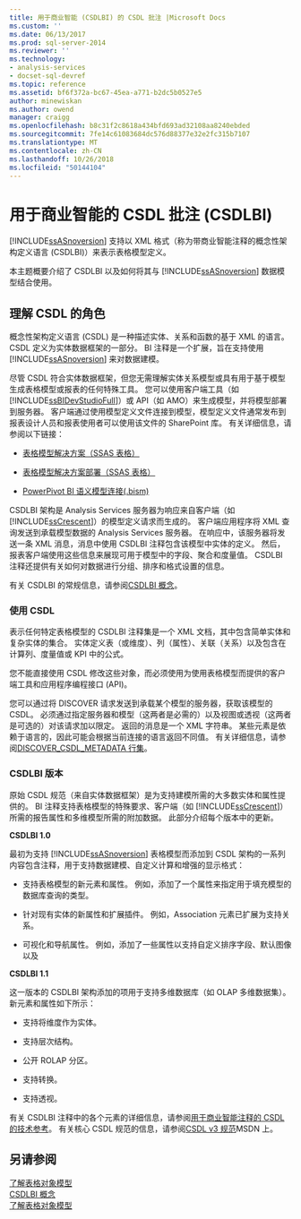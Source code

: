 ```yaml
---
title: 用于商业智能 (CSDLBI) 的 CSDL 批注 |Microsoft Docs
ms.custom: ''
ms.date: 06/13/2017
ms.prod: sql-server-2014
ms.reviewer: ''
ms.technology:
- analysis-services
- docset-sql-devref
ms.topic: reference
ms.assetid: bf6f372a-bc67-45ea-a771-b2dc5b0527e5
author: minewiskan
ms.author: owend
manager: craigg
ms.openlocfilehash: b8c31f2c8618a434bfd693ad32108aa8240ebded
ms.sourcegitcommit: 7fe14c61083684dc576d88377e32e2fc315b7107
ms.translationtype: MT
ms.contentlocale: zh-CN
ms.lasthandoff: 10/26/2018
ms.locfileid: "50144104"
---
```

# <a name="csdl-annotations-for-business-intelligence-csdlbi"></a>用于商业智能的 CSDL 批注 (CSDLBI)
  [!INCLUDE[ssASnoversion](../../includes/ssasnoversion-md.md)] 支持以 XML 格式（称为带商业智能注释的概念性架构定义语言 (CSDLBI)）来表示表格模型定义。  
  
 本主题概要介绍了 CSDLBI 以及如何将其与 [!INCLUDE[ssASnoversion](../../includes/ssasnoversion-md.md)] 数据模型结合使用。  
  
## <a name="understanding-the-role-of-csdl"></a>理解 CSDL 的角色  
 概念性架构定义语言 (CSDL) 是一种描述实体、关系和函数的基于 XML 的语言。 CSDL 定义为实体数据框架的一部分。 BI 注释是一个扩展，旨在支持使用 [!INCLUDE[ssASnoversion](../../includes/ssasnoversion-md.md)] 来对数据建模。  
  
 尽管 CSDL 符合实体数据框架，但您无需理解实体关系模型或具有用于基于模型生成表格模型或报表的任何特殊工具。 您可以使用客户端工具（如 [!INCLUDE[ssBIDevStudioFull](../../includes/ssbidevstudiofull-md.md)]）或 API（如 AMO）来生成模型，并将模型部署到服务器。 客户端通过使用模型定义文件连接到模型，模型定义文件通常发布到报表设计人员和报表使用者可以使用该文件的 SharePoint 库。 有关详细信息，请参阅以下链接：  
  
-   [表格模型解决方案（SSAS 表格）](../tabular-model-solutions-ssas-tabular.md)  
  
-   [表格模型解决方案部署（SSAS 表格）](../tabular-models/tabular-model-solution-deployment-ssas-tabular.md)  
  
-   [PowerPivot BI 语义模型连接&#40;.bism&#41;](../power-pivot-sharepoint/power-pivot-bi-semantic-model-connection-bism.md)  
  
 CSDLBI 架构是 Analysis Services 服务器为响应来自客户端（如 [!INCLUDE[ssCrescent](../../includes/sscrescent-md.md)]）的模型定义请求而生成的。 客户端应用程序将 XML 查询发送到承载模型数据的 Analysis Services 服务器。 在响应中，该服务器将发送一条 XML 消息，消息中使用 CSDLBI 注释包含该模型中实体的定义。 然后，报表客户端使用这些信息来展现可用于模型中的字段、聚合和度量值。 CSDLBI 注释还提供有关如何对数据进行分组、排序和格式设置的信息。  
  
 有关 CSDLBI 的常规信息，请参阅[CSDLBI 概念](https://docs.microsoft.com/bi-reference/csdl/csdlbi-concepts)。  
  
### <a name="working-with-csdl"></a>使用 CSDL  
 表示任何特定表格模型的 CSDLBI 注释集是一个 XML 文档，其中包含简单实体和复杂实体的集合。 实体定义表（或维度）、列（属性）、关联（关系）以及包含在计算列、度量值或 KPI 中的公式。  
  
 您不能直接使用 CSDL 修改这些对象，而必须使用为使用表格模型而提供的客户端工具和应用程序编程接口 (API)。  
  
 您可以通过将 DISCOVER 请求发送到承载某个模型的服务器，获取该模型的 CSDL。 必须通过指定服务器和模型（这两者是必需的）以及视图或透视（这两者是可选的）对该请求加以限定。 返回的消息是一个 XML 字符串。 某些元素是依赖于语言的，因此可能会根据当前连接的语言返回不同值。 有关详细信息，请参阅[DISCOVER_CSDL_METADATA 行集](https://docs.microsoft.com/bi-reference/schema-rowsets/xml/discover-csdl-metadata-rowset)。  
  
### <a name="csdlbi-versions"></a>CSDLBI 版本  
 原始 CSDL 规范（来自实体数据框架）是为支持建模所需的大多数实体和属性提供的。 BI 注释支持表格模型的特殊要求、客户端（如 [!INCLUDE[ssCrescent](../../includes/sscrescent-md.md)]）所需的报告属性和多维模型所需的附加数据。 此部分介绍每个版本中的更新。  
  
 **CSDLBI 1.0**  
  
 最初为支持 [!INCLUDE[ssASnoversion](../../includes/ssasnoversion-md.md)] 表格模型而添加到 CSDL 架构的一系列内容包含注释，用于支持数据建模、自定义计算和增强的显示格式：  
  
-   支持表格模型的新元素和属性。 例如，添加了一个属性来指定用于填充模型的数据库查询的类型。  
  
-   针对现有实体的新属性和扩展插件。  例如，Association 元素已扩展为支持关系。  
  
-   可视化和导航属性。 例如，添加了一些属性以支持自定义排序字段、默认图像以及  
  
 **CSDLBI 1.1**  
  
 这一版本的 CSDLBI 架构添加的项用于支持多维数据库（如 OLAP 多维数据集）。 新元素和属性如下所示：  
  
-   支持将维度作为实体。  
  
-   支持层次结构。  
  
-   公开 ROLAP 分区。  
  
-   支持转换。  
  
-   支持透视。  
  
 有关 CSDLBI 注释中的各个元素的详细信息，请参阅[用于商业智能注释的 CSDL 的技术参考](https://docs.microsoft.com/bi-reference/csdl/technical-reference-for-bi-annotations-to-csdl)。 有关核心 CSDL 规范的信息，请参阅[CSDL v3 规范](https://msdn.microsoft.com/en-us/data/jj652004)MSDN 上。  
  
  
## <a name="see-also"></a>另请参阅  
 [了解表格对象模型](representation/understanding-tabular-object-model-at-levels-1050-through-1103.md)   
 [CSDLBI 概念](https://docs.microsoft.com/bi-reference/csdl/csdlbi-concepts)   
 [了解表格对象模型](representation/understanding-tabular-object-model-at-levels-1050-through-1103.md)  
  
  
